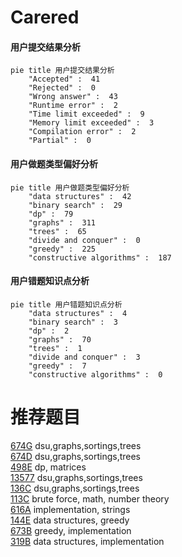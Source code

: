 # Carered

<!-- tabs:start -->



#### **用户提交结果分析**

```mermaid
pie title 用户提交结果分析
    "Accepted" :  41
    "Rejected" :  0
    "Wrong answer" :  43
    "Runtime error" :  2
    "Time limit exceeded" :  9
    "Memory limit exceeded" :  3
    "Compilation error" :  2
    "Partial" :  0
```

#### **用户做题类型偏好分析**

```mermaid
pie title 用户做题类型偏好分析
    "data structures" :  42
    "binary search" :  29
    "dp" :  79
    "graphs" :  311
    "trees" :  65
    "divide and conquer" :  0
    "greedy" :  225
    "constructive algorithms" :  187
```
#### **用户错题知识点分析**

```mermaid
pie title 用户错题知识点分析
    "data structures" :  4
    "binary search" :  3
    "dp" :  2
    "graphs" :  70
    "trees" :  1
    "divide and conquer" :  3
    "greedy" :  7
    "constructive algorithms" :  0
```



<!-- tabs:end -->
# 推荐题目
[674G](https://codeforces.com/contest/674/problem/G)		dsu,graphs,sortings,trees		  
[674D](https://codeforces.com/contest/674/problem/D)		dsu,graphs,sortings,trees		  
[498E](https://codeforces.com/contest/498/problem/E)		dp,
                        matrices		  
[13577](https://codeforces.com/contest/1357/problem/7)		dsu,graphs,sortings,trees		  
[136C](https://codeforces.com/contest/136/problem/C)		dsu,graphs,sortings,trees		  
[113C](https://codeforces.com/contest/113/problem/C)		brute force,
                        math,
                        number theory		  
[616A](https://codeforces.com/contest/616/problem/A)		implementation,
                        strings		  
[144E](https://codeforces.com/contest/144/problem/E)		data structures,
                        greedy		  
[673B](https://codeforces.com/contest/673/problem/B)		greedy,
                        implementation		  
[319B](https://codeforces.com/contest/319/problem/B)		data structures,
                        implementation		  
